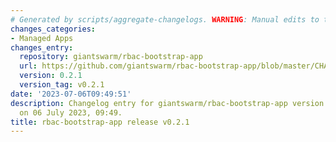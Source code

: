 ```yaml
---
# Generated by scripts/aggregate-changelogs. WARNING: Manual edits to this files will be overwritten.
changes_categories:
- Managed Apps
changes_entry:
  repository: giantswarm/rbac-bootstrap-app
  url: https://github.com/giantswarm/rbac-bootstrap-app/blob/master/CHANGELOG.md#021---2023-07-06
  version: 0.2.1
  version_tag: v0.2.1
date: '2023-07-06T09:49:51'
description: Changelog entry for giantswarm/rbac-bootstrap-app version 0.2.1, published
  on 06 July 2023, 09:49.
title: rbac-bootstrap-app release v0.2.1
---
```



